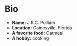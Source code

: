 # Bio
- **Name:** J.R.C. Pulliam
- **Location:** Gainesville, Florida
- **A favorite food:** Oatmeal
- **A hobby:** cooking
